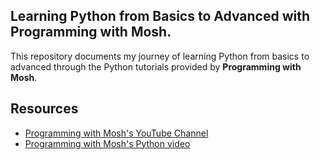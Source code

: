 ## Learning Python from Basics to Advanced with Programming with Mosh.

This repository documents my journey of learning Python from basics to advanced through the Python tutorials provided by **Programming with Mosh**.

 ## Resources
- [Programming with Mosh's YouTube Channel](https://www.youtube.com/@programmingwithmosh)
- [Programming with Mosh's Python video](https://www.youtube.com/watch?v=_uQrJ0TkZlc&t=9929s)
